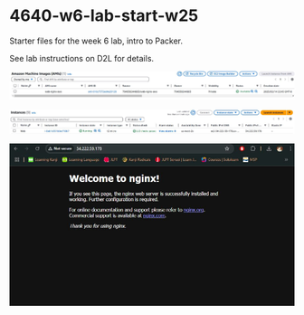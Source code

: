 # 4640-w6-lab-start-w25

Starter files for the week 6 lab, intro to Packer.

See lab instructions on D2L for details.

![AMI](images/ami.JPG)

![instance](images/instance.JPG)

![nginx](images/nginx.JPG)